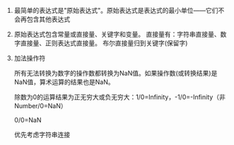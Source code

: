 1. 最简单的表达式是"原始表达式"。原始表达式是表达式的最小单位——它们不会再包含其他表达式
2. 原始表达式包含常量或直接量、关键字和变量。
直接量有：字符串直接量、数字直接量、正则表达式直接量。
布尔直接量归到关键字(保留字)

3. 加法操作符

   所有无法转换为数字的操作数都转换为NaN值。如果操作数(或转换结果)是NaN值，算术运算的结果也是NaN。

   除数为0的运算结果为正无穷大或负无穷大：1/0=Infinity，-1/0=-Infinity（非Number/0=NaN）

   0/0=NaN

   优先考虑字符串连接

